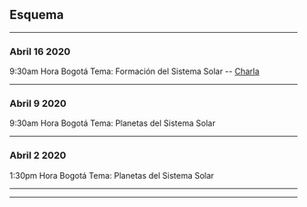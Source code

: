 ## Esquema

---

### Abril 16 2020 

9:30am Hora Bogotá
Tema: Formación del Sistema Solar --
[Charla](/images/header.jpg)

---

### Abril 9 2020 

9:30am Hora Bogotá
Tema: Planetas del Sistema Solar

---

### Abril 2 2020

1:30pm Hora Bogotá
Tema: Planetas del Sistema Solar


---




---

